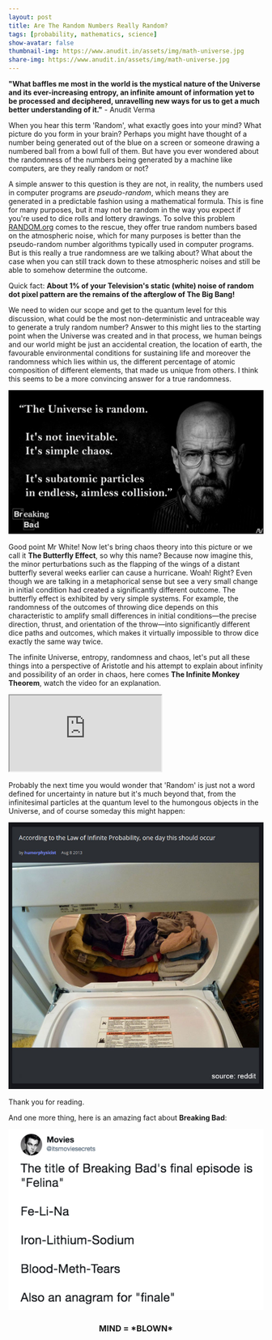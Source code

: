 ```yaml
---
layout: post
title: Are The Random Numbers Really Random?
tags: [probability, mathematics, science]
show-avatar: false
thumbnail-img: https://www.anudit.in/assets/img/math-universe.jpg
share-img: https://www.anudit.in/assets/img/math-universe.jpg
---
```


__"What baffles me most in the world is the mystical nature of the Universe and its ever-increasing entropy, an infinite amount of information yet to be processed and deciphered, unravelling new ways for us to get a much better understanding of it."__ - Anudit Verma

When you hear this term 'Random', what exactly goes into your mind? What picture do you form in your brain? Perhaps you might have thought of a number being generated out of the blue on a screen or someone drawing a numbered ball from a bowl full of them. But have you ever wondered about the randomness of the numbers being generated by a machine like computers, are they really random or not?

A simple answer to this question is they are not, in reality, the numbers used in computer programs are *pseudo-random*, which means they are generated in a predictable fashion using a mathematical formula. This is fine for many purposes, but it may not be random in the way you expect if you're used to dice rolls and lottery drawings. To solve this problem [RANDOM.org](https://www.random.org/) comes to the rescue, they offer true random numbers based on the atmospheric noise, which for many purposes is better than the pseudo-random number algorithms typically used in computer programs. But is this really a true randomness are we talking about? What about the case when you can still track down to these atmospheric noises and still be able to somehow determine the outcome.

Quick fact: __About 1% of your Television's static (white) noise of random dot pixel pattern are the remains of the afterglow of The Big Bang!__

We need to widen our scope and get to the quantum level for this discussion, what could be the most non-deterministic and untraceable way to generate a truly random number? Answer to this might lies to the starting point when the Universe was created and in that process, we human beings and our world might be just an accidental creation, the location of earth, the favourable environmental conditions for sustaining life and moreover the randomness which lies within us, the different percentage of atomic composition of different elements, that made us unique from others. I think this seems to be a more convincing answer for a true randomness.


![Mr. Walter White from Breaking Bad](/assets/img/WHwhite.jpg " Mr Walter White from Breaking Bad")

Good point Mr White! Now let's bring chaos theory into this picture or we call it __The Butterfly Effect__, so why this name? Because now imagine this, the minor perturbations such as the flapping of the wings of a distant butterfly several weeks earlier can cause a hurricane. Woah! Right? Even though we are talking in a metaphorical sense but see a very small change in initial condition had created a significantly different outcome. The butterfly effect is exhibited by very simple systems. For example, the randomness of the outcomes of throwing dice depends on this characteristic to amplify small differences in initial conditions—the precise direction, thrust, and orientation of the throw—into significantly different dice paths and outcomes, which makes it virtually impossible to throw dice exactly the same way twice.

The infinite Universe, entropy, randomness and chaos, let's put all these things into a perspective of Aristotle and his attempt to explain about infinity and possibility of an order in chaos, here comes __The Infinite Monkey Theorem__, watch the video for an explanation.

<div class="embed-responsive embed-responsive-16by9">
  <iframe class="embed-responsive-item" src="https://www.youtube.com/embed/ipdRhgLWGXo" allowfullscreen></iframe>
</div>


Probably the next time you would wonder that 'Random' is just not a word defined for uncertainty in nature but it's much beyond that, from the infinitesimal particles at the quantum level to the humongous objects in the Universe, and of course someday this might happen:

![Reddit Post](/assets/img/reddit-post.jpg "Reddit Post")


Thank you for reading.

And one more thing, here is an amazing fact about __Breaking Bad__:


<center><img src="/assets/img/BBfact.png"><br>

<h3>MIND = *BLOWN*</h3></center><br>